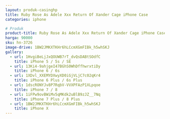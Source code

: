 ```yaml
---
layout: produk-casinghp
title: Ruby Rose As Adele Xxx Return Of Xander Cage iPhone Case
categories: iphone

# Produk
product-title: Ruby Rose As Adele Xxx Return Of Xander Cage iPhone Case
harga: 90000
sku: hn-3726
image-drive: 1BW2JMKXTKHr6hLCcmXGmFIBk_h5whSKJ
gallery:
  - url: 1HvgiBeLjJxQOUWB7rT_dvQsDABtSOdfC
    title: iPhone 5 / 5s / SE
  - url: 13Ki4-9ahjgeI47BGhS0WhDffhwrxtiDy
    title: iPhone 6 / 6s
  - url: 1XDvl_XXEMYDXwyXD0iGjVLjC7c02qKr4
    title: iPhone 6 Plus / 6s Plus
  - url: 1dscRONYJv8P7RqbV-VVXPFAzP1XLpqoe
    title: iPhone 7 / 8
  - url: 1iFPw9ovBWiMv5qMKdk2uBlB9zJZ__7Nq
    title: iPhone 7 Plus / 8 Plus
  - url: 1BW2JMKXTKHr6hLCcmXGmFIBk_h5whSKJ
    title: iPhone X
---
```

